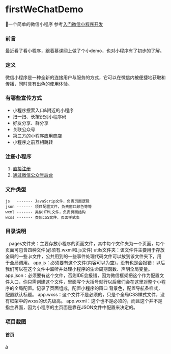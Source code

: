 # firstWeChatDemo
:speech_balloon:一个简单的微信小程序  参考[入门微信小程序开发](https://www.imooc.com/learn/974)

### 前言
最近看了看小程序，跟着慕课网上做了个小demo，也对小程序有了初步的了解。

### 定义
   微信小程序是一种全新的连接用户与服务的方式，它可以在微信内被便捷地获取和传播，同时具有出色的使用体验。

### 有哪些宣传方式
- 小程序搜索入口&附近的小程序
- 扫一扫、长按识别小程序码
- 好友分享、群分享
- 关联公众号
- 第三方的小程序应用商店
- 小程序之前互相跳转

### 注册小程序
1. [直接注册](https://mp.weixin.qq.com/)
2. [通过微信公众号后台](https://mp.weixin.qq.com/wxopen/waregister?action=step1)

### 文件类型
    js   ------- JavaScrip文件，负责页面逻辑
    json ------- 项目配置文件，负责窗口颜色等等
    wxml ------- 类似HTML文件，负责页面结构
    wxss ------- 类似CSS文件，页面样式表

### 目录说明
    pages文件夹：主要存放小程序的页面文件，其中每个文件夹为一个页面，每个页面可包含四种文件(必须有.wxml和.js文件)
    utils文件夹：该文件件主要用于存放全局的一些.js文件，公共用到的一些事件处理代码文件可以放到该文件夹下，用于全局调用。
    app.js：必须要有这个文件(内容可以为空)，没有也是会报错！以后我们可以在这个文件中监听并处理小程序的生命周期函数、声明全局变量。
    app.json：必须要有这个文件，否则IDE会报错，因为微信框架把这个作为配置文件入口，你只需创建这个文件，里面写个大括号就行以后我们会在这里对整个小程序的全局配置。记录了页面组成，配置小程序的窗口 背景色，配置导航条样式，配置默认标题。
    app.wxss：这个文件不是必须的，只是个全局CSS样式文件，没有框架中的wxss的优先级高。
    app.wxml：这个也不是必须的，而且这个并不是指主界面，因为小程序的主页面是靠在JSON文件中配置来决定的。
    
### 项目截图
#### 首页
[a](https://github.com/leelxy/firstWeChatDemo/blob/master/images/index.gif)
